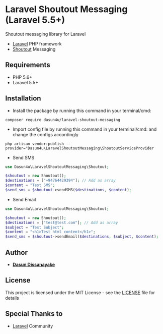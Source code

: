 # Laravel Shoutout Messaging (Laravel 5.5+)
Shoutout messaging library for Laravel
* [Laravel](https://laravel.com) PHP framework
* [Shoutout](https://getshoutout.com) Messaging

## Requirements

* PHP 5.6+
* Laravel 5.5+
## Installation

* Install the package by running this command in your terminal/cmd:
```
composer require dasun4u/laravel-shoutout-messaging
```

* Import config file by running this command in your terminal/cmd: and change the configs accordingly
```
php artisan vendor:publish --provider="Dasun4u\LaravelShoutoutMessaging\ShoutoutServiceProvider
```

* Send SMS
```php
use Dasun4u\LaravelShoutoutMessaging\Shoutout;

$shoutout = new Shoutout();
$destinations = ["+94764429394"]; // Add as array
$content = "Test SMS";
$send_sms = $shoutout->sendSMS($destinations, $content);
```

* Send Email
```php
use Dasun4u\LaravelShoutoutMessaging\Shoutout;

$shoutout = new Shoutout();
$destinations = ["test@test.com"]; // Add as array
$subject = "Test Subject";
$content = "<h1>Test html content</h1>";
$send_sms = $shoutout->sendEmail($destinations, $subject, $content);
```

## Author

* [**Dasun Dissanayake**](https://github.com/dasun4u)

## License

This project is licensed under the MIT License - see the [LICENSE](LICENSE) file for details

## Special Thanks to

* [Laravel](https://laravel.com) Community